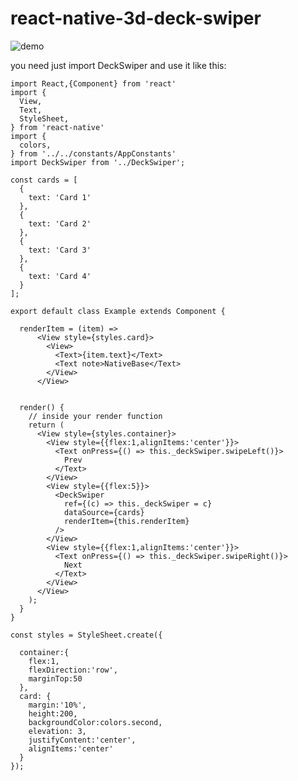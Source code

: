 # react-native-3d-deck-swiper

![demo](https://github.com/sinapcs/react-native-3d-deck-swiper/raw/master/deck-swiper.gif)


you need just import DeckSwiper and use it like this:

    import React,{Component} from 'react'
    import {
      View,
      Text,
      StyleSheet,
    } from 'react-native'
    import {
      colors,
    } from '../../constants/AppConstants'
    import DeckSwiper from '../DeckSwiper';

    const cards = [
      {
        text: 'Card 1'
      },
      {
        text: 'Card 2'
      },
      {
        text: 'Card 3'
      },
      {
        text: 'Card 4'
      }
    ];

    export default class Example extends Component {

      renderItem = (item) =>
          <View style={styles.card}>
            <View>
              <Text>{item.text}</Text>
              <Text note>NativeBase</Text>
            </View>
          </View>


      render() {
        // inside your render function
        return (
          <View style={styles.container}>
            <View style={{flex:1,alignItems:'center'}}>
              <Text onPress={() => this._deckSwiper.swipeLeft()}>
                Prev
              </Text>
            </View>
            <View style={{flex:5}}>
              <DeckSwiper
                ref={(c) => this._deckSwiper = c}
                dataSource={cards}
                renderItem={this.renderItem}
              />
            </View>
            <View style={{flex:1,alignItems:'center'}}>
              <Text onPress={() => this._deckSwiper.swipeRight()}>
                Next
              </Text>
            </View>
          </View>
        );
      }
    }

    const styles = StyleSheet.create({

      container:{
        flex:1,
        flexDirection:'row',
        marginTop:50
      },
      card: {
        margin:'10%',
        height:200,
        backgroundColor:colors.second,
        elevation: 3,
        justifyContent:'center',
        alignItems:'center'
      }
    });
